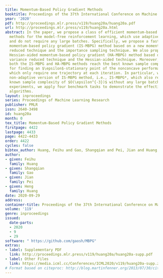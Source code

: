 ```yaml
---
title: Momentum-Based Policy Gradient Methods
booktitle: Proceedings of the 37th International Conference on Machine Learning
year: '2020'
pdf: http://proceedings.mlr.press/v119/huang20a/huang20a.pdf
url: http://proceedings.mlr.press/v119/huang20a.html
abstract: In the paper, we propose a class of efficient momentum-based policy gradient
  methods for the model-free reinforcement learning, which use adaptive learning rates
  and do not require any large batches. Specifically, we propose a fast important-sampling
  momentum-based policy gradient (IS-MBPG) method based on a new momentum-based variance
  reduced technique and the importance sampling technique. We also propose a fast
  Hessian-aided momentum-based policy gradient (HA-MBPG) method based on the momentum-based
  variance reduced technique and the Hessian-aided technique. Moreover, we prove that
  both the IS-MBPG and HA-MBPG methods reach the best known sample complexity of $O(\epsilon^{-3})$
  for finding an $\epsilon$-stationary point of the nonconcave performance function,
  which only require one trajectory at each iteration. In particular, we present a
  non-adaptive version of IS-MBPG method, i.e., IS-MBPG*, which also reaches the best
  known sample complexity of $O(\epsilon^{-3})$ without any large batches. In the
  experiments, we apply four benchmark tasks to demonstrate the effectiveness of our
  algorithms.
layout: inproceedings
series: Proceedings of Machine Learning Research
publisher: PMLR
issn: 2640-3498
id: huang20a
month: 0
tex_title: Momentum-Based Policy Gradient Methods
firstpage: 4422
lastpage: 4433
page: 4422-4433
order: 4422
cycles: false
bibtex_author: Huang, Feihu and Gao, Shangqian and Pei, Jian and Huang, Heng
author:
- given: Feihu
  family: Huang
- given: Shangqian
  family: Gao
- given: Jian
  family: Pei
- given: Heng
  family: Huang
date: 2020-09-29
address: 
container-title: Proceedings of the 37th International Conference on Machine Learning
volume: '119'
genre: inproceedings
issued:
  date-parts:
  - 2020
  - 9
  - 29
software: " https://github.com/gaosh/MBPG"
extras:
- label: Supplementary PDF
  link: http://proceedings.mlr.press/v119/huang20a/huang20a-supp.pdf
- label: Other Files
  link: https://media.icml.cc/Conferences/ICML2020/v119/huang20a-supp.zip
# Format based on citeproc: http://blog.martinfenner.org/2013/07/30/citeproc-yaml-for-bibliographies/
---
```

